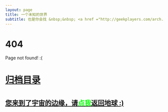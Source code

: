 ```yaml
---
layout: page
title: 一个未知的世界
subtitle: 也是你会找 &nbsp;&nbsp; <a href ="http://geekplayers.com/arch.html">架构</a>&nbsp;&nbsp; <a href ="http://geekplayers.com/life.html">生活故事</a>&nbsp;&nbsp; <a href ="http://geekplayers.com/algo.html">算法</a>
---
```


# 404

Page not found! :(

<h1><a href ="http://geekplayers.com/archives.html">归档目录</a><h1>

<h2><a href="http://geekplayers.com/archives.html">您来到了宇宙的边缘，请<span style="color:#00FF00">点我</span>返回地球 :)</a></h2>
